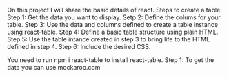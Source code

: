 On this project I will share the basic details of react.
Steps to create a table:
Step 1: Get the data you want to display.
Setp 2: Define the colums for your table.
Step 3: Use the data and columns defined to create a table instance using react-table.
Step 4: Define a basic table structure using plain HTML.
Step 5: Use the table intance created in step 3 to bring life to the HTML defined in step 4.
Step 6: Include the desired CSS.

You need to run npm i react-table to install react-table.
Step 1: To get the data you can use mockaroo.com